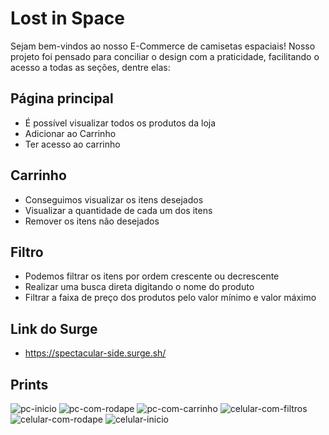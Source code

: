 # Lost in Space
Sejam bem-vindos ao nosso E-Commerce de camisetas espaciais! 
Nosso projeto foi pensado para conciliar o design com a praticidade, facilitando o acesso a todas as seções, dentre elas:
## Página principal
- É possível visualizar todos os produtos da loja
- Adicionar ao Carrinho
- Ter acesso ao carrinho
## Carrinho
- Conseguimos visualizar os itens desejados 
- Visualizar a quantidade de cada um dos itens
- Remover os itens não desejados
## Filtro
- Podemos filtrar os itens por ordem crescente ou decrescente 
- Realizar uma busca direta digitando o nome do produto
- Filtrar a faixa de preço dos produtos pelo valor mínimo e valor máximo
## Link do Surge
- https://spectacular-side.surge.sh/

## Prints

![pc-inicio](https://user-images.githubusercontent.com/79860302/174517239-fbbeb40b-af79-4305-a497-4bfd2293664e.png)
![pc-com-rodape](https://user-images.githubusercontent.com/79860302/174517251-6818019d-7720-4756-8d21-8b73d717d469.png)
![pc-com-carrinho](https://user-images.githubusercontent.com/79860302/174517256-dea2abfe-61df-4629-9634-c693a82726ca.png)
![celular-com-filtros](https://user-images.githubusercontent.com/79860302/174517286-c5015351-43fe-4a12-8721-7c7b4bfa09c1.jpeg)
![celular-com-rodape](https://user-images.githubusercontent.com/79860302/174517293-0883370f-70e5-44bd-a2dc-66739395253c.jpeg)
![celular-inicio](https://user-images.githubusercontent.com/79860302/174517300-ca5b4a43-c25e-4da5-a74c-1732ead41a02.jpeg)
